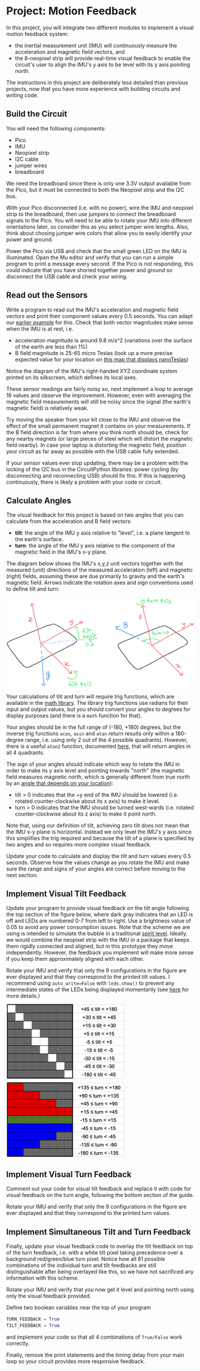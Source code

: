 # Project: Motion Feedback

In this project, you will integrate two different modules to implement a visual motion feedback system:
 - the inertial measurement unit (IMU) will continuously measure the acceleration and magnetic field vectors, and
 - the 8-neopixel strip will provide real-time visual feedback to enable the circuit's user to align the IMU's y axis to be level with its y axis pointing north.

The instructions in this project are deliberately less detailed than previous projects, now that you have more experience with building circuits and writing code.

## Build the Circuit

You will need the following components:
 - Pico
 - IMU
 - Neopixel strip
 - I2C cable
 - jumper wires
 - breadboard

We need the breadboard since there is only one 3.3V output available from the Pico, but it must be connected to both the Neopixel strip and the I2C bus.

With your Pico disconnected (i.e. with no power), wire the IMU and neopixel strip to the breadboard, then use jumpers to connect the breadboard signals to the Pico.  You will need to be able to rotate your IMU into different orientations later, so consider this as you select jumper wire lengths.  Also, think about chosing jumper wire colors that allow you to easily identify your power and ground.

Power the Pico via USB and check that the small green LED on the IMU is illuminated.  Open the Mu editor and verify that you can run a simple program to print a message every second.  If the Pico is not responding, this could indicate that you have shorted together power and ground so disconnect the USB cable and check your wiring.

## Read out the Sensors

Write a program to read out the IMU's acceleration and magnetic field vectors and print their component values every 0.5 seconds.  You can adapt our [earlier example](../i2c.md) for this.  Check that both vector magnitudes make sense when the IMU is at rest, i.e.
 - acceleration magnitude is around 9.8 m/s^2 (variations over the surface of the earth are less than 1%)
 - B field magnitude is 25-65 micro Teslas (look up a more precise expected value for your location on [this map that displays nanoTeslas](img/Bfield_strength.jpg))

Notice the diagram of the IMU's right-handed XYZ coordinate system printed on its silkscreen, which defines its local axes.

These sensor readings are fairly noisy so, next implement a loop to average 16 values and observe the improvement.  However, even with averaging the magnetic field measurements will still be noisy since the signal (the earth's magnetic field) is relatively weak.

Try moving the speaker from your kit close to the IMU and observe the effect of the small permanent magnet it contains on your measurements.  If the B field direction is far from where you think north should be, check for any nearby magnets (or large pieces of steel which will distort the magnetic field nearby). In case your laptop is distorting the magnetic field, position your circuit as far away as possible with the USB cable fully extended.

If your sensor values ever stop updating, there may be a problem with the locking of the I2C bus in the CircuitPython libraries: power cycling (by disconnecting and reconnecting USB) should fix this.  If this is happening continuously, there is likely a problem with your code or circuit.

## Calculate Angles

The visual feedback for this project is based on two angles that you can calculate from the acceleration and B field vectors:
 - **tilt**: the angle of the IMU y axis relative to "level", i.e. a plane tangent to the earth's surface.
 - **turn**: the angle of the IMU y axis relative to the component of the magnetic field in the IMU's x-y plane.

The diagram below shows the IMU's x,y,z unit vectors together with the measured (unit) directions of the measured acceleration (left) and magnetic (right) fields, assuming these are due primarily to gravity and the earth's magnetic field. Arrows indicate the rotation axes and sign conventions used to define tilt and turn:

![IMU axes](img/IMU-axes.png)

Your calculations of tilt and turn will require trig functions, which are available in the [math library](https://docs.circuitpython.org/en/latest/shared-bindings/math/index.html).  The library trig functions use radians for their input and output values, but you should convert your angles to degrees for display purposes (and there is a `math` function for that).

Your angles should be in the full range of (-180, +180) degrees, but the inverse trig functions `acos`, `asin` and `atan` return results only within a 180-degree range, i.e. using only 2 out of the 4 possible quadrants).  However, there is a useful `atan2` function, documented [here](https://docs.python.org/3/library/math.html#math.atan2), that will return angles in all 4 quadrants.

The sign of your angles should indicate which way to rotate the IMU in order to make its y axis level and pointing towards "north" (the magnetic field measures magnetic north, which is generally different from true north by an [angle that depends on your location](https://en.wikipedia.org/wiki/Magnetic_declination)):
 - tilt > 0 indicates that the +y end of the IMU should be lowered (i.e. rotated counter-clockwise about its x axis) to make it level.
 - turn > 0 indicates that the IMU should be turned west-wards (i.e. rotated counter-clockwise about its z axis)  to make it point north.

Note that, using our definition of tilt, achieving zero tilt does not mean that the IMU x-y plane is horizontal.  Instead we only level the IMU's y axis since this simplifies the trig required and because the tilt of a plane is specified by two angles and so requires more complex visual feedback.

Update your code to calculate and display the tilt and turn values every 0.5 seconds.  Observe how the values change as you rotate the IMU and make sure the range and signs of your angles are correct before moving to the next section.

## Implement Visual Tilt Feedback

Update your program to provide visual feedback on the tilt angle following the top section of the figure below, where dark gray indicates that an LED is off and LEDs are numbered 0-7 from left to right. Use a brightness value of 0.05 to avoid any power consumption issues.  Note that the scheme we are using is intended to simulate the bubble in a traditional [spirit level](https://en.wikipedia.org/wiki/Spirit_level).  Ideally, we would combine the neopixel strip with the IMU in a package that keeps them rigidly connected and aligned, but in this prototype they move independently. However, the feedback you implement will make more sense if you keep them approximately aligned with each other.

Rotate your IMU and verify that only the 9 configurations in the figure are ever displayed and that they correspond to the printed tilt values.  I recommend using `auto_write=False` with `leds.show()` to prevent any intermediate states of the LEDs being displayed momentarily (see [here](https://circuitpython.readthedocs.io/projects/neopixel/en/latest/api.html) for more details.)

![Motion visual feedback scheme](img/MotionFeedback.png)

## Implement Visual Turn Feedback

Comment out your code for visual tilt feedback and replace it with code for visual feedback on the turn angle, following the bottom section of the guide.

Rotate your IMU and verify that only the 9 configurations in the figure are ever displayed and that they correspond to the printed turn values.

## Implement Simultaneous Tilt and Turn Feedback

Finally, update your visual feedback code to overlay the tilt feedback on top of the turn feedback, i.e. with a white tilt pixel taking precedence over a background red/green/blue turn pixel. Notice how all 81  possible combinations of the individual turn and tilt feedbacks are still distinguishable after being overlayed like this, so we have not sacrificed any information with this scheme.

Rotate your IMU and verify that you now get it level and pointing north using only the visual feedback provided.

Define two boolean variables near the top of your program
```python
TURN_FEEDBACK = True
TILT_FEEDBACK = True
```
and implement your code so that all 4 combinations of `True/False` work correctly.

Finally, remove the print statements and the timing delay from your main loop so your circuit provides more responsive feedback.
